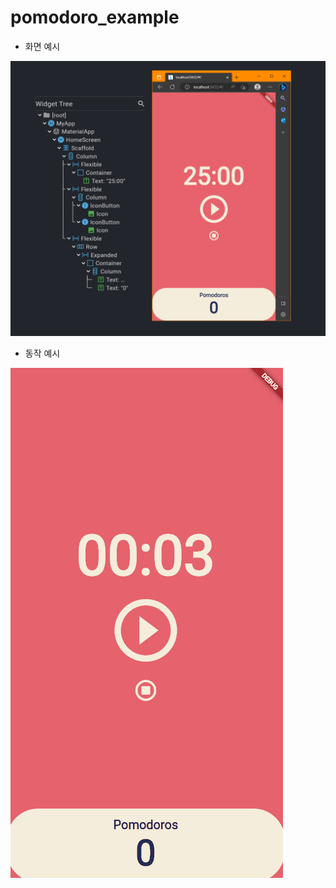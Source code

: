 # pomodoro_example

- 화면 예시

![img.png](readme_file/img.png)
  
- 동작 예시

![img.png](readme_file/Animation2.gif)
